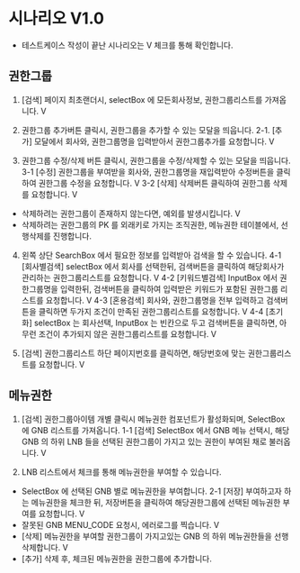 # 시나리오 V1.0
- 테스트케이스 작성이 끝난 시나리오는 V 체크를 통해 확인합니다.

## 권한그룹
1. [검색] 페이지 최초랜더시, selectBox 에 모든회사정보, 권한그룹리스트를 가져옵니다. V

2. 권한그룹 추가버튼 클릭시, 권한그룹을 추가할 수 있는 모달을 띄웁니다.
2-1. [추가] 모달에서 회사와, 권한그룹명을 입력받아서 권한그룹추가를 요청합니다. V

3. 권한그룹 수정/삭제 버튼 클릭시, 권한그룹을 수정/삭제할 수 있는 모달을 띄웁니다.
3-1 [수정] 권한그룹을 부여받을 회사와, 권한그룹명을 재입력받아 수정버튼을 클릭하여 권한그룹 수정을 요청합니다. V
3-2 [삭제] 삭제버튼 클릭하여 권한그룹 삭제를 요청합니다. V
- 삭제하려는 권한그룹이 존재하지 않는다면, 예외를 발생시킵니다. V
- 삭제하려는 권한그룹의 PK 를 외래키로 가지는 조직권한, 메뉴권한 테이블에서, 선행삭제를 진행합니다. 

4. 왼쪽 상단 SearchBox 에서 필요한 정보를 입력받아 검색을 할 수 있습니다.
4-1 [회사별검색] selectBox 에서 회사를 선택한뒤, 검색버튼을 클릭하여 해당회사가 관리하는 권한그룹리스트를 요청합니다. V
4-2 [키워드별검색] InputBox 에서 권한그룹명을 입력한뒤, 검색버튼을 클릭하여 입력받은 키워드가 포함된 권한그룹 리스트를 요청합니다. V
4-3 [혼용검색] 회사와, 권한그룹명을 전부 입력하고 검색버튼을 클릭하면 두가지 조건이 만족된 권한그룹리스트를 요청합니다. V
4-4 [초기화] selectBox 는 회사선택, InputBox 는 빈칸으로 두고 검색버튼을 클릭하면, 아무런 조건이 추가되지 않은 권한그룹리스트를 요청합니다. V

5. [검색] 권한그룹리스트 하단 페이지번호를 클릭하면, 해당번호에 맞는 권한그룹리스트를 요청합니다. V

[//]: # (TODO: TEST CODE 작성)
## 메뉴권한
1. [검색] 권한그룹아이템 개별 클릭시 메뉴권한 컴포넌트가 활성화되며, SelectBox 에 GNB 리스트를 가져옵니다.
1-1 [검색] SelectBox 에서 GNB 메뉴 선택시, 해당 GNB 의 하위 LNB 들을 선택된 권한그룹이 가지고 있는 권한이 부여된 채로 불러옵니다. V 

2. LNB 리스트에서 체크를 통해 메뉴권한을 부여할 수 있습니다.
- SelectBox 에 선택된 GNB 별로 메뉴권한을 부여합니다.
2-1 [저장] 부여하고자 하는 메뉴권한을 체크한 뒤, 저장버튼을 클릭하여 해당권한그룹에 선택된 메뉴권한 부여를 요청합니다. V
- 잘못된 GNB MENU_CODE 요청시, 에러로그를 찍습니다. V
- [삭제] 메뉴권한을 부여할 권한그룹이 가지고있는 GNB 의 하위 메뉴권한들을 선행 삭제합니다. V
- [추가] 삭제 후, 체크된 메뉴권한을 권한그룹에 추가합니다.
